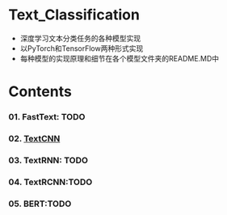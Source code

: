 # Text_Classification
- 深度学习文本分类任务的各种模型实现  
- 以PyTorch和TensorFlow两种形式实现  
- 每种模型的实现原理和细节在各个模型文件夹的README.MD中



# Contents

### 01. FastText: TODO

### 02. [TextCNN](https://github.com/zhanlaoban/Text_Classification/tree/master/02_TextCNN)

### 03. TextRNN: TODO

### 04. TextRCNN:TODO

### 05. BERT:TODO

